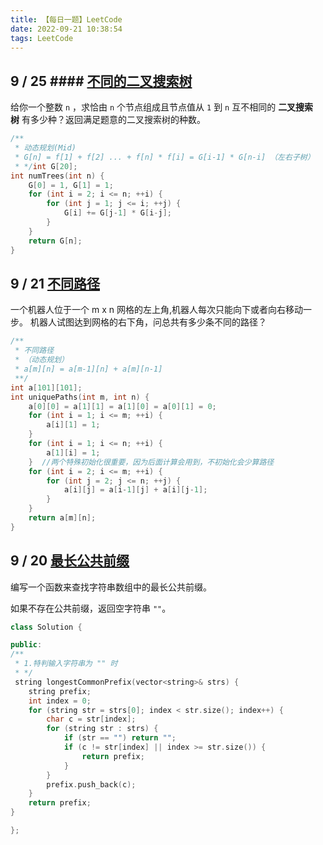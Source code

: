 ```yaml
---
title: 【每日一题】LeetCode
date: 2022-09-21 10:38:54
tags: LeetCode
---
```

## 9 / 25 #### [不同的二叉搜索树](https://leetcode.cn/problems/unique-binary-search-trees/)
给你一个整数 `n` ，求恰由 `n` 个节点组成且节点值从 `1` 到 `n` 互不相同的 **二叉搜索树** 有多少种？返回满足题意的二叉搜索树的种数。
```c++
/**  
 * 动态规划(Mid)
 * G[n] = f[1] + f[2] ... + f[n] * f[i] = G[i-1] * G[n-i] （左右子树）  
 * */int G[20];  
int numTrees(int n) {  
    G[0] = 1, G[1] = 1;  
    for (int i = 2; i <= n; ++i) {  
        for (int j = 1; j <= i; ++j) {  
            G[i] += G[j-1] * G[i-j];  
        }  
    }  
    return G[n];  
}
```

## 9 / 21 [不同路径](https://leetcode.cn/problems/unique-paths/)
一个机器人位于一个 m x n 网格的左上角,机器人每次只能向下或者向右移动一步。
机器人试图达到网格的右下角，问总共有多少条不同的路径？
```C++
/**  
 * 不同路径  
 * （动态规划）
 * a[m][n] = a[m-1][n] + a[m][n-1] 
 **/
int a[101][101];  
int uniquePaths(int m, int n) {  
    a[0][0] = a[1][1] = a[1][0] = a[0][1] = 0;  
    for (int i = 1; i <= m; ++i) {  
        a[i][1] = 1;  
    }  
    for (int i = 1; i <= n; ++i) {  
        a[1][i] = 1;  
    }  //两个特殊初始化很重要，因为后面计算会用到，不初始化会少算路径
    for (int i = 2; i <= m; ++i) {  
        for (int j = 2; j <= n; ++j) {  
            a[i][j] = a[i-1][j] + a[i][j-1];  
        }  
    }  
    return a[m][n];  
}
```

## 9 / 20  [最长公共前缀](https://leetcode.cn/problems/longest-common-prefix/)

编写一个函数来查找字符串数组中的最长公共前缀。

如果不存在公共前缀，返回空字符串 `""`。

```c++
class Solution {

public:
/**  
 * 1.特判输入字符串为 "" 时  
 * */
 string longestCommonPrefix(vector<string>& strs) {  
    string prefix;  
    int index = 0;  
    for (string str = strs[0]; index < str.size(); index++) {  
        char c = str[index];  
        for (string str : strs) {  
            if (str == "") return "";  
            if (c != str[index] || index >= str.size()) {  
                return prefix;  
            }  
        }  
        prefix.push_back(c);  
    }  
    return prefix;  
}

};
```
